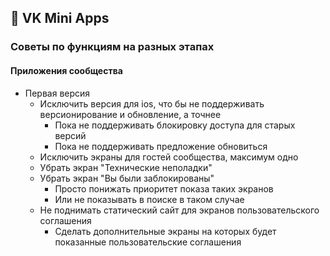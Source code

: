## 📱 VK Mini Apps

### Советы по функциям на разных этапах

#### Приложения сообщества

* Первая версия
    * Исключить версия для ios, что бы не поддерживать версионирование и обновление, а точнее
        * Пока не поддерживать блокировку доступа для старых версий 
        * Пока не поддерживать предложение обновиться
    * Исключить экраны для гостей сообщества, максимум одно
    * Убрать экран "Технические неполадки"
    * Убрать экран "Вы были заблокированы"
        * Просто понижать приоритет показа таких экранов
        * Или не показывать в поиске в таком случае
    * Не поднимать статический сайт для экранов пользовательского соглашения
        * Сделать дополнительные экраны на которых будет показанные пользовательские соглашения
